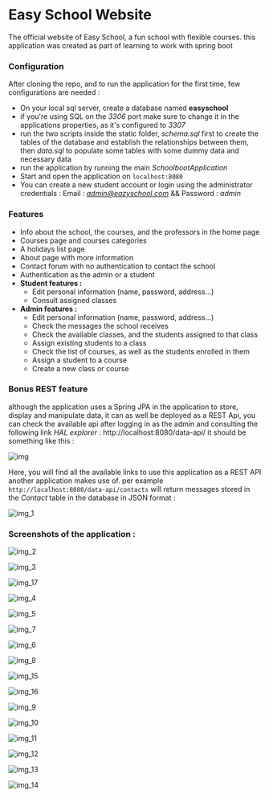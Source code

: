 # Easy School Website
The official website of Easy School, a fun school with flexible courses. this application was created as part of learning to work with spring boot

### Configuration

After cloning the repo, and to run the application for the first time, few configurations are needed :

- On your local sql server, create a database named **easyschool**
- if you're using SQL on the *3306* port make sure to change it in the applications properties, as it's configured to *3307*
- run the two scripts inside the static folder, *schema.sql* first to create the tables of the database and establish the relationships between them, then *data.sql* to populate some tables with some dummy data and necessary data
- run the application by running the main *SchoolbootApplication*
- Start and open the application on `localhost:8080`
- You can create a new student account or login using the administrator credentials : Email : *admin@eazyschool.com* && Password : *admin*

### Features 

- Info about the school, the courses, and the professors in the home page
- Courses page and courses categories
- A holidays list page
- About page with more information
- Contact forum with no authentication to contact the school
- Authentication as the admin or a student
- **Student features :**
  - Edit personal information (name, password, address...)
  - Consult assigned classes
- **Admin features :**
  - Edit personal information (name, password, address...)
  - Check the messages the school receives
  - Check the available classes, and the students assigned to that class
  - Assign existing students to a class
  - Check the list of courses, as well as the students enrolled in them
  - Assign a student to a course
  - Create a new class or course

### Bonus REST feature

although the application uses a Spring JPA in the application to store, display and manipulate data,
it can as well be deployed as a REST Api, you can check the available api after
logging in as the admin and consulting the following link *HAL explorer* : http://localhost:8080/data-api/
it should be something like this :

![img](https://user-images.githubusercontent.com/99540220/219009441-2fdbd0ff-d6e2-46f3-91c8-e3102891e03e.png)

Here, you will find all the available links to use this application as a REST API another application makes use of.
per example `http://localhost:8080/data-api/contacts` will return messages stored in the *Contact* table in the database in JSON format :

![img_1](https://user-images.githubusercontent.com/99540220/219009461-e5a13914-9b1d-4f4c-a931-9ae3bc8f8731.png)


### Screenshots of the application :

![img_2](https://user-images.githubusercontent.com/99540220/219008980-c3c7d0bb-178f-4706-bd41-a5a4d148639b.png)

![img_3](https://user-images.githubusercontent.com/99540220/219009020-311faf67-59b3-4bcb-90cb-a458a06365d3.png)

![img_17](https://user-images.githubusercontent.com/99540220/219009423-b575b22b-dae5-43e0-ad84-b46ed5f73bb4.png)

![img_4](https://user-images.githubusercontent.com/99540220/219009042-1754e952-e388-48f1-91f4-931debb1609d.png)

![img_5](https://user-images.githubusercontent.com/99540220/219009101-45ed600f-bb04-44ab-9023-30d9c1d8d047.png)

![img_7](https://user-images.githubusercontent.com/99540220/219009139-11258f5f-43b9-4614-94c1-b843b9f445c9.png)

![img_6](https://user-images.githubusercontent.com/99540220/219009117-96ec3bc3-5591-4a98-b95e-ad8ef2e1dc5d.png)

![img_8](https://user-images.githubusercontent.com/99540220/219009172-1e90a122-fd1d-40e4-b6bc-c5f551f3b243.png)

![img_15](https://user-images.githubusercontent.com/99540220/219009380-fed9abd0-ff35-4d6b-9a0f-b4e852cc5eb8.png)

![img_16](https://user-images.githubusercontent.com/99540220/219009397-e7417035-7f9e-4706-bd38-0001c6a70f0e.png)

![img_9](https://user-images.githubusercontent.com/99540220/219009201-fd30f2d7-8fbd-4986-952c-2a3f30473d06.png)

![img_10](https://user-images.githubusercontent.com/99540220/219009233-0d50df63-90ee-40ec-b123-84a3b648616f.png)

![img_11](https://user-images.githubusercontent.com/99540220/219009255-f8a9481d-8682-437f-99c7-8e9221ffd986.png)

![img_12](https://user-images.githubusercontent.com/99540220/219009300-66ee02db-87c9-4890-8354-336976aca250.png)

![img_13](https://user-images.githubusercontent.com/99540220/219009324-3c3ab0ac-dec0-46c9-8d46-9c823c78e71e.png)

![img_14](https://user-images.githubusercontent.com/99540220/219009354-61c03b48-f70b-401d-8e8c-dd02182f89fc.png)

